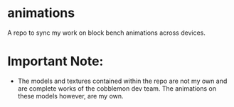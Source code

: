 # animations
A repo to sync my work on block bench animations across devices.

# Important Note:
- The models and textures contained within the repo are not my own and are complete works of the cobblemon dev team. The animations on these models 
  however, are my own.
